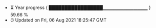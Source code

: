 - ⏳ Year progress { █████████████████▁▁▁▁▁▁▁▁▁▁▁▁▁ } 59.66 %
- ⏰ Updated on Fri, 06 Aug 2021 18:25:47 GMT

